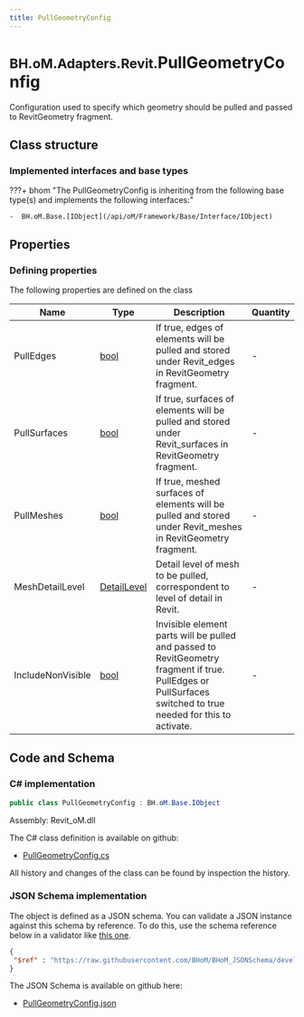 ```yaml
---
title: PullGeometryConfig
---
```


# <small>BH.oM.Adapters.Revit.</small>**PullGeometryConfig**

Configuration used to specify which geometry should be pulled and passed to RevitGeometry fragment.

## Class structure

### Implemented interfaces and base types

???+ bhom "The PullGeometryConfig is inheriting from the following base type(s) and implements the following interfaces:"

    -  BH.oM.Base.[IObject](/api/oM/Framework/Base/Interface/IObject)


## Properties



### Defining properties

The following properties are defined on the class

| Name             | Type             | Description      | Quantity         |
|------------------|------------------|------------------|------------------|
| PullEdges | [bool](https://learn.microsoft.com/en-us/dotnet/api/System.Boolean?view=netstandard-2.0) | If true, edges of elements will be pulled and stored under Revit_edges in RevitGeometry fragment. | - |
| PullSurfaces | [bool](https://learn.microsoft.com/en-us/dotnet/api/System.Boolean?view=netstandard-2.0) | If true, surfaces of elements will be pulled and stored under Revit_surfaces in RevitGeometry fragment. | - |
| PullMeshes | [bool](https://learn.microsoft.com/en-us/dotnet/api/System.Boolean?view=netstandard-2.0) | If true, meshed surfaces of elements will be pulled and stored under Revit_meshes in RevitGeometry fragment. | - |
| MeshDetailLevel | [DetailLevel](/api/oM/Adapter/Adapters/Revit/Enums/DetailLevel) | Detail level of mesh to be pulled, correspondent to level of detail in Revit. | - |
| IncludeNonVisible | [bool](https://learn.microsoft.com/en-us/dotnet/api/System.Boolean?view=netstandard-2.0) | Invisible element parts will be pulled and passed to RevitGeometry fragment if true. PullEdges or PullSurfaces switched to true needed for this to activate. | - |


## Code and Schema

### C# implementation

``` C# title="C#"
public class PullGeometryConfig : BH.oM.Base.IObject
```

Assembly: Revit_oM.dll

The C# class definition is available on github:

- [PullGeometryConfig.cs](https://github.com/BHoM/Revit_Toolkit/blob/develop/Revit_oM/Config\PullGeometryConfig.cs)

All history and changes of the class can be found by inspection the history.
### JSON Schema implementation

The object is defined as a JSON schema. You can validate a JSON instance against this schema by reference. To do this, use the schema reference below in a validator like [this one](https://www.jsonschemavalidator.net/).

``` json title="JSON Schema"
{
 "$ref" : "https://raw.githubusercontent.com/BHoM/BHoM_JSONSchema/develop/Revit_oM/PullGeometryConfig.json"
}
```

The JSON Schema is available on github here:

- [PullGeometryConfig.json](https://github.com/BHoM/BHoM_JSONSchema/blob/develop/Revit_oM/PullGeometryConfig.json)
